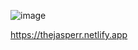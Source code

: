![image](https://github.com/user-attachments/assets/164b9444-badb-4fcb-a041-0117bcaa3dcd)

https://thejasperr.netlify.app
